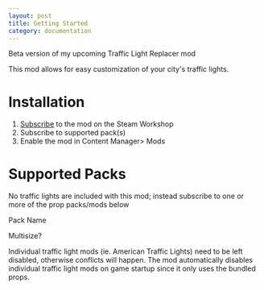```yaml
---
layout: post
title: Getting Started
category: documentation
---
```


Beta version of my upcoming Traffic Light Replacer mod

This mod allows for easy customization of your city's traffic lights. 

# Installation

1. [Subscribe](tba) to the mod on the Steam Workshop
1. Subscribe to supported pack(s)
1. Enable the mod in Content Manager> Mods

# Supported Packs

No traffic lights are included with this mod; instead subscribe to one or more of the prop packs/mods below

<script>
var sheetUrl = 'https://spreadsheets.google.com/feeds/cells/1aBT0b0r-pOzU6AC3yI1C5exTcN2vtpTqJTNxTWYpYuc/1/public/full?alt=json';
  
  getData();
  async function getData(){
  const response = await fetch (sheetUrl);
  const data = await response.json();
  var table = data.feed.entry;
  console.log(table);
  var title = []; // the leftmost column of the Google Sheets
  var isSize = []; // second-left column
  var weblink = []; // second-left column
  var applink = []; // third-left column
  for (var i = 0; i < table.length; i += 5){
          // entry[i].content.$t retrieves the content of each cell
          title.push(table[i].content.$t);
          isSize.push(table[i+1].content.$t);
          weblink.push(table[i+3].content.$t);
          applink.push(table[i+4].content.$t);
        }
  
        console.log(title)
        console.log(weblink)
        console.log(isSize);
  
        //document.getElementById("data-display").innerHTML = "<p> Hello" + title[2] + "</p>";

        for (var i = 0; i<table.length/5; i++){
document.getElementById("data-display").innerHTML += `<div class="pure-u-1-2"><p>` + title[i] + `</p></div>`;
document.getElementById("data-display").innerHTML += `<div class="pure-u-1-6"><p>` + isSize[i] + `</p></div>`;
document.getElementById("data-display").innerHTML += `<div class="pure-u-1-6"><p><a href="` + weblink[i] + `">View Listing</a></p></div>`;
document.getElementById("data-display").innerHTML += `<div class="pure-u-1-6"><p><a href="` + applink[i] + `">Open in Steam</a></p></div>`;
        }
        
  }

</script>

   <div id="data-display">
  <div class="pure-u-1-2"><p>Pack Name</p></div>
  <div class="pure-u-1-6"><p>Multisize?</p></div>
</div>


Individual traffic light mods (ie. American Traffic Lights) need to be left disabled, otherwise conflicts will happen. The mod automatically disables individual traffic light mods on game startup since it only uses the bundled props.
